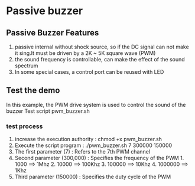 # Passive buzzer
## Passive Buzzer Features
1. passive internal without shock source, so if the DC signal can not make it sing.It must be driven by a 2K ~ 5K square wave (PWM)
2. the sound frequency is controllable, can make the effect of the sound spectrum
3. In some special cases, a control port can be reused with LED
## Test the demo
In this example, the PWM drive system is used to control the sound of the buzzer
Test script pwm_buzzer.sh
### test process
1. increase the execution authority : chmod +x pwm_buzzer.sh
2. Execute the script program : ./pwm_buzzer.sh 7 300000 150000
  1. The first parameter (7) : Refers to the 7th PWM channel
  2. Second parameter (300,000) : Specifies the frequency of the PWM
    1. 1000 	  ==>   1Mhz
    2. 10000    ==>   100Khz
    3. 100000   ==>   10Khz
    4. 1000000  ==>   1Khz
  3. Third parameter (150000) : Specifies the duty cycle of the PWM







